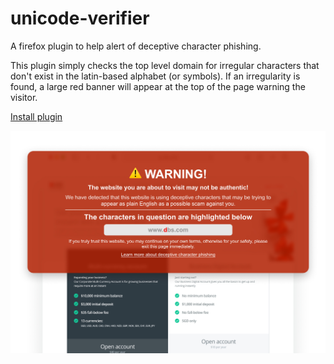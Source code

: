 # unicode-verifier
A firefox plugin to help alert of deceptive character phishing.

This plugin simply checks the top level domain for irregular characters that don't exist in the latin-based alphabet (or symbols). If an irregularity is found, a large red banner will appear at the top of the page warning the visitor.

[Install plugin]([https://subtractiv.com/e/](https://addons.mozilla.org/en-US/firefox/addon/url-unicode-verifier/))

![Preview of browser plugin](https://github.com/uxai/unicode-verifier/blob/main/images/preview.jpg)
